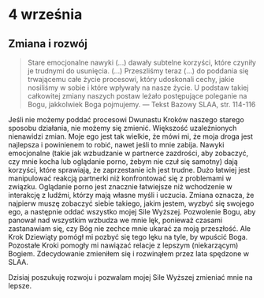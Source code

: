 
# 4 września

## Zmiana i rozwój

> Stare emocjonalne nawyki (...) dawały subtelne korzyści, które czyniły je trudnymi do usunięcia. (...) Przeszliśmy teraz (...) do poddania się trwającemu całe życie procesowi, który udoskonali cechy, jakie nosiliśmy w sobie i które wpływały na nasze życie. U podstaw takiej całkowitej zmiany naszych postaw leżało postępujące poleganie na Bogu, jakkolwiek Boga pojmujemy. — Tekst Bazowy SLAA, str. 114-116

Jeśli nie możemy poddać procesowi Dwunastu Kroków naszego starego sposobu działania, nie możemy się zmienić. Większość uzależnionych nienawidzi zmian. Moje ego jest tak wielkie, że mówi mi, że moja droga jest najlepsza i powinienem to robić, nawet jeśli to mnie zabija. Nawyki emocjonalne (takie jak wzbudzanie w partnerce zazdrości, aby zobaczyć, czy mnie kocha lub oglądanie porno, żebym nie czuł się samotny) dają korzyści, które sprawiają, że zaprzestanie ich jest trudne. Dużo łatwiej jest manipulować reakcją partnerki niż konfrontować się z problemami w związku. Oglądanie porno jest znacznie łatwiejsze niż wchodzenie w interakcję z ludźmi, którzy mają własne myśli i uczucia. Zmiana oznacza, że ​​najpierw muszę zobaczyć siebie takiego, jakim jestem, wyzbyć się swojego ego, a następnie oddać wszystko mojej Sile Wyższej. Pozwolenie Bogu, aby panował nad wszystkim wzbudza we mnie lęk, ponieważ czasami zastanawiam się, czy Bóg nie zechce mnie ukarać za moją przeszłość. Ale Krok Dziewiąty pomógł mi pozbyć się tego lęku na tyle, by wpuścić Boga. Pozostałe Kroki pomogły mi nawiązać relacje z lepszym (niekarzącym) Bogiem. Zdecydowanie zmieniłem się i rozwinąłem przez lata spędzone w SLAA.

Dzisiaj poszukuję rozwoju i pozwalam mojej Sile Wyższej zmieniać mnie na lepsze.
